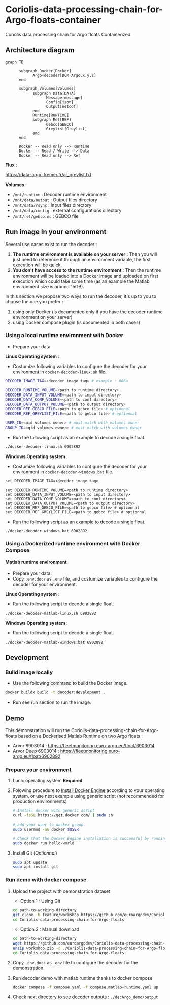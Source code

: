 # Coriolis-data-processing-chain-for-Argo-floats-container

Coriolis data processing chain for Argo floats Containerized

## Architecture diagram

```mermaid
graph TD
   
      subgraph Docker[Docker]
            Argo-decoder[DCK Argo.x.y.z]
      end
    
      subgraph Volumes[Volumes]
            subgraph Data[DATA]
                  Message[message]
                  Config[json]
                  Output[netcdf]
            end
            Runtime[RUNTIME]
            subgraph Ref[REF]
                  Gebco[GEBCO]
                  Greylist[Greylist]
            end
      end

      Docker -- Read only --> Runtime
      Docker -- Read / Write --> Data
      Docker -- Read only --> Ref
```

**Flux** :

<https://data-argo.ifremer.fr/ar_greylist.txt>

**Volumes** :

- `/mnt/runtime` : Decoder runtime environment
- `/mnt/data/output` : Output files directory
- `/mnt/data/rsync` : Input files directory
- `/mnt/data/config` :  external configurations directory
- `/mnt/ref/gebco.nc` : GEBCO file

## Run image in your environment

Several use cases exist to run the decoder :

1. **The runtime environment is available on your server** : Then you will just need to reference it through an environment variable, the first execution will be quick.
2. **You don't have access to the runtime environment** : Then the runtime environment will be loaded into a Docker image and uploaded on first execution which could take some time (as an example the Matlab environment size is around 15GB).

In this section we propose two ways to run the decoder, it's up to you to choose the one you prefer :

1. using only Docker (is documented only if you have the decoder runtime environment on your server)
2. using Docker compose plugin (is documented in both cases)

### Using a local runtime environment with Docker

- Prepare your data.

**Linux Operating system** :

- Costumize following variables to configure the decoder for your environment in `docker-decoder-linux.sh` file.

```bash
DECODER_IMAGE_TAG=<decoder image tag> # example : 066a

DECODER_RUNTIME_VOLUME=<path to runtime directory>
DECODER_DATA_INPUT_VOLUME=<path to input directory>
DECODER_DATA_CONF_VOLUME=<path to conf directory>
DECODER_DATA_OUTPUT_VOLUME=<path to output directory>
DECODER_REF_GEBCO_FILE=<path to gebco file> # optionnal
DECODER_REF_GREYLIST_FILE=<path to gebco file> # optionnal

USER_ID=<uid volumes owner> # must match with volumes owner
GROUP_ID=<gid volumes owner> # must match with volumes owner
```

- Run the following script as an example to decode a single float.

```bash
./docker-decoder-linux.sh 6902892
```

**Windows Operating system** :

- Costumize following variables to configure the decoder for your environment in `docker-decoder-windows.bat` file.

```batch
set DECODER_IMAGE_TAG=<decoder image tag>

set DECODER_RUNTIME_VOLUME=<path to runtime directory>
set DECODER_DATA_INPUT_VOLUME=<path to input directory>
set DECODER_DATA_CONF_VOLUME=<path to conf directory>
set DECODER_DATA_OUTPUT_VOLUME=<path to output directory>
set DECODER_REF_GEBCO_FILE=<path to gebco file> # optionnal
set DECODER_REF_GREYLIST_FILE=<path to gebco file> # optionnal
```

- Run the following script as an example to decode a single float.

```batch
./docker-decoder-windows.bat 6902892
```

### Using a Dockerized runtime environment with Docker Compose

#### Matlab runtime environment

- Prepare your data.
- Copy `.env.docs` as `.env` file, and costumize variables to configure the decoder for your environment.

**Linux Operating system** :

- Run the following script to decode a single float.

```bash
./docker-decoder-matlab-linux.sh 6902892
```

**Windows Operating system** :

- Run the following script to decode a single float.

```batch
./docker-decoder-matlab-windows.bat 6902892
```

## Development

### Build image locally

- Use the following command to build the Docker image.

```bash
docker buildx build -t decoder:development .
```

- Run see run section to run the image.

## Demo

This demonstration will run the Coriolis-data-processing-chain-for-Argo-floats based on a Dockerised Matlab Runtime on two Argo floats :

  - Arvor 6903014 : <https://fleetmonitoring.euro-argo.eu/float/6903014>
  - Arvor Deep 6903014 : <https://fleetmonitoring.euro-argo.eu/float/6902892>

### Prepare your environment

1. Lunix operating system **Required**
2. Folowing procedure to [Install Docker Engine](https://docs.docker.com/engine/install/#supported-platforms) according to your operating system, or use next example using generic script (not recommended for production environments)

      ```bash
      # Install docker with generic script 
      curl -fsSL https://get.docker.com/ | sudo sh

      # add your user to docker group
      sudo usermod -aG docker $USER

      # Check that the Docker Engine installation is successful by running the hello-world image
      sudo docker run hello-world
      ```

3. Install Git (*Optionnal*)

      ```bash
      sudo apt update
      sudo apt install git
      ```

### Run demo with docker compose

1. Upload the project with demonstration dataset

   - Option 1 : Using Git

   ```bash
   cd path-to-working-directory
   git clone -b feature/workshop https://github.com/euroargodev/Coriolis-data-processing-chain-for-Argo-floats.git
   cd Coriolis-data-processing-chain-for-Argo-floats
   ```

   - Option 2 : Manual download

   ```bash
   cd path-to-working-directory
   wget https://github.com/euroargodev/Coriolis-data-processing-chain-for-Argo-floats/archive/refs/heads/feature/workshop.zip
   unzip workshop.zip -d ./Coriolis-data-processing-chain-for-Argo-floats
   cd Coriolis-data-processing-chain-for-Argo-floats
   ```

2. Copy `.env.docs` as `.env` file to configure the decoder for the demonstration.

3. Run decoder demo with matlab runtime thanks to docker compose

      ```bash
      docker compose -f compose.yaml -f compose.matlab-runtime.yaml up
      ```

4. Check next directory to see decoder outputs : `./decArgo_demo/output`
